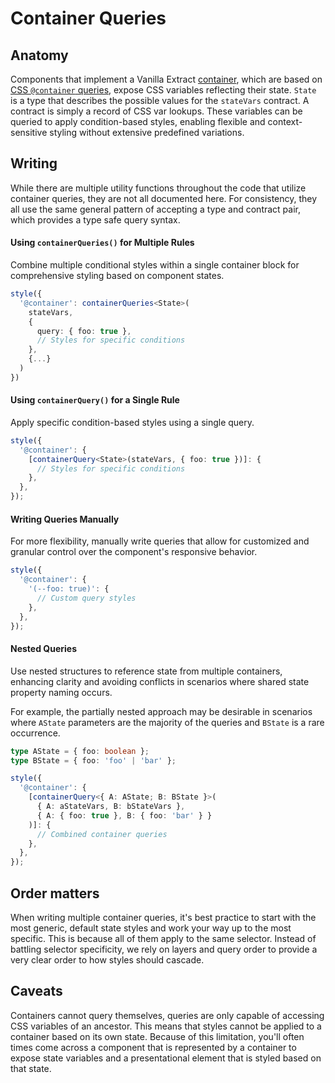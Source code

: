 # Container Queries

## Anatomy

Components that implement a Vanilla Extract [container](https://vanilla-extract.style/documentation/api/create-container/), which are based on [CSS `@container` queries](https://developer.mozilla.org/en-US/docs/Web/CSS/CSS_containment/Container_queries), expose CSS variables reflecting their state. `State` is a type that describes the possible values for the `stateVars` contract. A contract is simply a record of CSS var lookups. These variables can be queried to apply condition-based styles, enabling flexible and context-sensitive styling without extensive predefined variations.

## Writing

While there are multiple utility functions throughout the code that utilize container queries, they are not all documented here. For consistency, they all use the same general pattern of accepting a type and contract pair, which provides a type safe query syntax.

#### Using `containerQueries()` for Multiple Rules

Combine multiple conditional styles within a single container block for comprehensive styling based on component states.

```typescript
style({
  '@container': containerQueries<State>(
    stateVars,
    {
      query: { foo: true },
      // Styles for specific conditions
    },
    {...}
  )
})
```

#### Using `containerQuery()` for a Single Rule

Apply specific condition-based styles using a single query.

```typescript
style({
  '@container': {
    [containerQuery<State>(stateVars, { foo: true })]: {
      // Styles for specific conditions
    },
  },
});
```

#### Writing Queries Manually

For more flexibility, manually write queries that allow for customized and granular control over the component's responsive behavior.

```typescript
style({
  '@container': {
    '(--foo: true)': {
      // Custom query styles
    },
  },
});
```

#### Nested Queries

Use nested structures to reference state from multiple containers, enhancing clarity and avoiding conflicts in scenarios where shared state property naming occurs.

For example, the partially nested approach may be desirable in scenarios where `AState` parameters are the majority of the queries and `BState` is a rare occurrence.

```typescript
type AState = { foo: boolean };
type BState = { foo: 'foo' | 'bar' };

style({
  '@container': {
    [containerQuery<{ A: AState; B: BState }>(
      { A: aStateVars, B: bStateVars },
      { A: { foo: true }, B: { foo: 'bar' } }
    )]: {
      // Combined container queries
    },
  },
});
```

## Order matters

When writing multiple container queries, it's best practice to start with the most generic, default state styles and work your way up to the most specific. This is because all of them apply to the same selector. Instead of battling selector specificity, we rely on layers and query order to provide a very clear order to how styles should cascade.

## Caveats

Containers cannot query themselves, queries are only capable of accessing CSS variables of an ancestor. This means that styles cannot be applied to a container based on its own state. Because of this limitation, you'll often times come across a component that is represented by a container to expose state variables and a presentational element that is styled based on that state.
